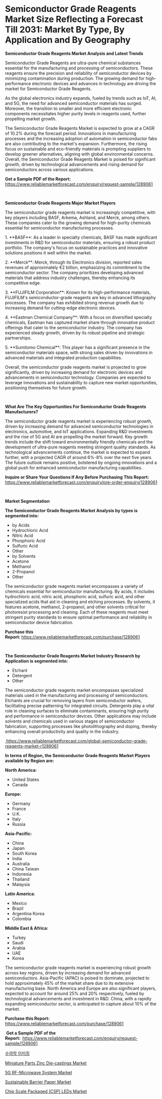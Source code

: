 <p><h1>Semiconductor Grade Reagents Market Size Reflecting a Forecast Till 2031: Market By Type, By Application and By Geography</h1></p><p><strong>Semiconductor Grade Reagents Market Analysis and Latest Trends</strong></p>
<p><p>Semiconductor Grade Reagents are ultra-pure chemical substances essential for the manufacturing and processing of semiconductors. These reagents ensure the precision and reliability of semiconductor devices by minimizing contamination during production. The growing demand for high-performance electronic devices and advances in technology are driving the market for Semiconductor Grade Reagents. </p><p>As the global electronics industry expands, fueled by trends such as IoT, AI, and 5G, the need for advanced semiconductor materials has surged. Moreover, the transition to smaller and more efficient electronic components necessitates higher purity levels in reagents used, further propelling market growth. </p><p>The Semiconductor Grade Reagents Market is expected to grow at a CAGR of 10.2% during the forecast period. Innovations in manufacturing processes and the increasing adoption of automation in semiconductor fabs are also contributing to the market's expansion. Furthermore, the rising focus on sustainable and eco-friendly materials is prompting suppliers to develop greener alternatives, aligning with global environmental concerns. Overall, the Semiconductor Grade Reagents Market is poised for significant growth, driven by technological advancements and rising demand for semiconductors across various applications.</p></p>
<p><strong>Get a Sample PDF of the Report:&nbsp;</strong> <a href="https://www.reliablemarketforecast.com/enquiry/request-sample/1289061?utm_campaign=1080&utm_medium=2&utm_source=Github&utm_content=ia&utm_term=26102024&utm_id=semiconductor-grade-reagents">https://www.reliablemarketforecast.com/enquiry/request-sample/1289061</a></p>
<p>&nbsp;</p>
<p><strong>Semiconductor Grade Reagents Major Market Players</strong></p>
<p><p>The semiconductor grade reagents market is increasingly competitive, with key players including BASF, Arkema, Ashland, and Merck, among others. These companies cater to the growing demand for high-purity chemicals essential for semiconductor manufacturing processes.</p><p>1. **BASF**: As a leader in specialty chemicals, BASF has made significant investments in R&D for semiconductor materials, ensuring a robust product portfolio. The company's focus on sustainable practices and innovative solutions positions it well within the market.</p><p>2. **Merck**: Merck, through its Electronics division, reported sales revenues of approximately €2 billion, emphasizing its commitment to the semiconductor sector. The company prioritizes developing advanced materials that address industry challenges, thereby enhancing its competitive edge.</p><p>3. **FUJIFILM Corporation**: Known for its high-performance materials, FUJIFILM's semiconductor-grade reagents are key in advanced lithography processes. The company has exhibited strong revenue growth due to increasing demand for cutting-edge electronic devices.</p><p>4. **Eastman Chemical Company**: With a focus on diversified specialty chemicals, Eastman has captured market share through innovative product offerings that cater to the semiconductor industry. The company has experienced steady growth, driven by its robust pipeline and strategic partnerships.</p><p>5. **Sumitomo Chemical**: This player has a significant presence in the semiconductor materials space, with strong sales driven by innovations in advanced materials and integrated production capabilities. </p><p>Overall, the semiconductor grade reagents market is projected to grow significantly, driven by increasing demand for electronic devices and advancements in semiconductor technology. Companies are expected to leverage innovations and sustainability to capture new market opportunities, positioning themselves for future growth.</p></p>
<p>&nbsp;</p>
<p><strong>What Are The Key Opportunities For Semiconductor Grade Reagents Manufacturers?</strong></p>
<p><p>The semiconductor grade reagents market is experiencing robust growth, driven by increasing demand for advanced semiconductor technologies in electronics, automotive, and IoT applications. Expanding R&D investments and the rise of 5G and AI are propelling the market forward. Key growth trends include the shift toward environmentally friendly chemicals and the development of ultra-pure reagents meeting stringent quality standards. As technological advancements continue, the market is expected to expand further, with a projected CAGR of around 6%-8% over the next five years. The future outlook remains positive, bolstered by ongoing innovations and a global push for enhanced semiconductor manufacturing capabilities.</p></p>
<p><strong>Inquire or Share Your Questions If Any Before Purchasing This Report:</strong> <a href="https://www.reliablemarketforecast.com/enquiry/pre-order-enquiry/1289061?utm_campaign=1080&utm_medium=2&utm_source=Github&utm_content=ia&utm_term=26102024&utm_id=semiconductor-grade-reagents">https://www.reliablemarketforecast.com/enquiry/pre-order-enquiry/1289061</a></p>
<p>&nbsp;</p>
<p><strong>Market Segmentation</strong></p>
<p><strong>The Semiconductor Grade Reagents Market Analysis by types is segmented into:</strong></p>
<p><ul><li>by Acids</li><li>Hydrochloric Acid</li><li>Nitric Acid</li><li>Phosphoric Acid</li><li>Sulfuric Acid</li><li>Other</li><li>by Solvents</li><li>Acetone</li><li>Methanol</li><li>2-Propanol</li><li>Other</li></ul></p>
<p><p>The semiconductor grade reagents market encompasses a variety of chemicals essential for semiconductor manufacturing. By acids, it includes hydrochloric acid, nitric acid, phosphoric acid, sulfuric acid, and other specialized acids that aid in cleaning and etching processes. By solvents, it features acetone, methanol, 2-propanol, and other solvents critical for photoresist processing and cleaning. Each of these reagents must meet stringent purity standards to ensure optimal performance and reliability in semiconductor device fabrication.</p></p>
<p><strong>Purchase this Report:&nbsp;</strong><a href="https://www.reliablemarketforecast.com/purchase/1289061?utm_campaign=1080&utm_medium=2&utm_source=Github&utm_content=ia&utm_term=26102024&utm_id=semiconductor-grade-reagents">https://www.reliablemarketforecast.com/purchase/1289061</a></p>
<p>&nbsp;</p>
<p><strong>The Semiconductor Grade Reagents Market Industry Research by Application is segmented into:</strong></p>
<p><ul><li>Etchant</li><li>Detergent</li><li>Other</li></ul></p>
<p><p>The semiconductor grade reagents market encompasses specialized materials used in the manufacturing and processing of semiconductors. Etchants are crucial for removing layers from semiconductor wafers, facilitating precise patterning for integrated circuits. Detergents play a vital role in cleaning surfaces to eliminate contaminants, ensuring high purity and performance in semiconductor devices. Other applications may include solvents and chemicals used in various stages of semiconductor fabrication, supporting processes like photolithography and doping, thereby enhancing overall productivity and quality in the industry.</p></p>
<p><a href="https://www.reliablemarketforecast.com/global-semiconductor-grade-reagents-market-r1289061?utm_campaign=1080&utm_medium=2&utm_source=Github&utm_content=ia&utm_term=26102024&utm_id=semiconductor-grade-reagents">&nbsp;https://www.reliablemarketforecast.com/global-semiconductor-grade-reagents-market-r1289061</a></p>
<p><strong>In terms of Region, the Semiconductor Grade Reagents Market Players available by Region are:</strong></p>
<p>
    <p> <strong> North America: </strong>
        <ul>
            <li>United States</li>
            <li>Canada</li>
        </ul>
        </p> 
    <p> <strong> Europe: </strong>
        <ul>
            <li>Germany</li>
            <li>France</li>
            <li>U.K.</li>
            <li>Italy</li>
            <li>Russia</li>
        </ul>
        </p> 
    <p> <strong> Asia-Pacific: </strong>
        <ul>
            <li>China</li>
            <li>Japan</li>
            <li>South Korea</li>
            <li>India</li>
            <li>Australia</li>
            <li>China Taiwan</li>
            <li>Indonesia</li>
            <li>Thailand</li>
            <li>Malaysia</li>
        </ul>
        </p> 
    <p> <strong> Latin America: </strong>
        <ul>
            <li>Mexico</li>
            <li>Brazil</li>
            <li>Argentina Korea</li>
            <li>Colombia</li>
        </ul>
        </p> 
    <p> <strong> Middle East & Africa: </strong>
        <ul>
            <li>Turkey</li>
            <li>Saudi</li>
            <li>Arabia</li>
            <li>UAE</li>
            <li>Korea</li>
        </ul>
    </p>
    </p>
<p><p>The semiconductor grade reagents market is experiencing robust growth across key regions, driven by increasing demand for advanced semiconductors. Asia-Pacific (APAC) is poised to dominate, projected to hold approximately 45% of the market share due to its extensive manufacturing base. North America and Europe are also significant players, expected to account for around 25% and 20% respectively, fueled by technological advancements and investment in R&D. China, with a rapidly expanding semiconductor sector, is anticipated to capture about 10% of the market.</p></p>
<p><strong>Purchase this Report: </strong><a href="https://www.reliablemarketforecast.com/purchase/1289061?utm_campaign=1080&utm_medium=2&utm_source=Github&utm_content=ia&utm_term=26102024&utm_id=semiconductor-grade-reagents">https://www.reliablemarketforecast.com/purchase/1289061</a></p>
<p>&nbsp;<strong>Get a Sample PDF of the Report:&nbsp;&nbsp;</strong><a href="https://www.reliablemarketforecast.com/enquiry/request-sample/1289061?utm_campaign=1080&utm_medium=2&utm_source=Github&utm_content=ia&utm_term=26102024&utm_id=semiconductor-grade-reagents">https://www.reliablemarketforecast.com/enquiry/request-sample/1289061</a></p>
<p><strong></strong></p>
<p><p><a href="https://github.com/sougarounis/Market-Research-Report-List-6/blob/main/336964020740.md?utm_campaign=1080&utm_medium=2&utm_source=Github&utm_content=ia&utm_term=26102024&utm_id=semiconductor-grade-reagents">수의학 이미징</a></p><p><a href="https://www.linkedin.com/pulse/in-depth-miniature-parts-zinc-die-castings-market-review-ydtuf?utm_campaign=1080&utm_medium=2&utm_source=Github&utm_content=ia&utm_term=26102024&utm_id=semiconductor-grade-reagents">Miniature Parts Zinc Die-castings Market</a></p><p><a href="https://github.com/anidillnagatat/Market-Research-Report-List-1/blob/main/5g-rf-microwave-system-market.md?utm_campaign=1080&utm_medium=2&utm_source=Github&utm_content=ia&utm_term=26102024&utm_id=semiconductor-grade-reagents">5G RF-Microwave System Market</a></p><p><a href="https://github.com/lallietva4l/Market-Research-Report-List-1/blob/main/sustainable-barrier-paper-market.md?utm_campaign=1080&utm_medium=2&utm_source=Github&utm_content=ia&utm_term=26102024&utm_id=semiconductor-grade-reagents">Sustainable Barrier Paper Market</a></p><p><a href="https://www.linkedin.com/pulse/emerging-opportunities-challenges-global-chip-scale-packaged-neu7f?utm_campaign=1080&utm_medium=2&utm_source=Github&utm_content=ia&utm_term=26102024&utm_id=semiconductor-grade-reagents">Chip Scale Packaged (CSP) LEDs Market</a></p></p>